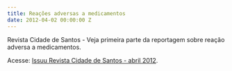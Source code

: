 ```yaml
---
title: Reações adversas a medicamentos
date: 2012-04-02 00:00:00 Z
---
```


Revista Cidade de Santos - Veja primeira parte da reportagem sobre reação adversa a medicamentos.

Acesse: <a href="http://issuu.com/revistacidadedesantos/docs/abril2012">Issuu Revista Cidade de Santos - abril 2012</a>.
